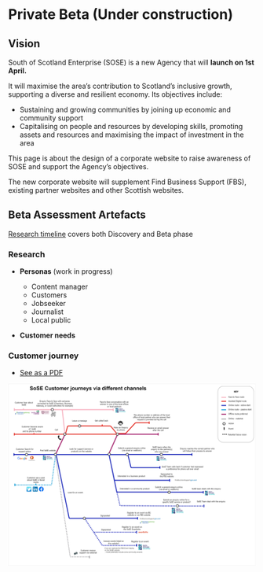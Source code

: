 
# Private Beta (Under construction)

## Vision

South of Scotland Enterprise (SOSE) is a new Agency that will **launch on 1st April.** 

It will maximise the area’s contribution to Scotland’s inclusive growth, supporting a diverse and resilient economy. Its objectives include:
- Sustaining and growing communities by joining up economic and community support
- Capitalising on people and resources by developing skills, promoting assets and resources and maximising the impact of investment in the area

This page is about the design of a corporate website to raise awareness of SOSE and support the Agency’s objectives.

The new corporate website will supplement Find Business Support (FBS), existing partner websites and other Scottish websites.

## Beta Assessment Artefacts

[Research timeline](timeline) covers both Discovery and Beta phase


### Research

- **Personas** (work in progress)
    - Content manager
    - Customers
    - Jobseeker
    - Journalist
    - Local public

- **Customer needs**

### Customer journey
- [See as a PDF](/images/SoSE-journeys5.pdf)

[![customer journey via different channel as a tube map](/images/SoSE-journeys5.png)](https://scotentsd.github.io/SOSE/images/SoSE-journeys5.png)

